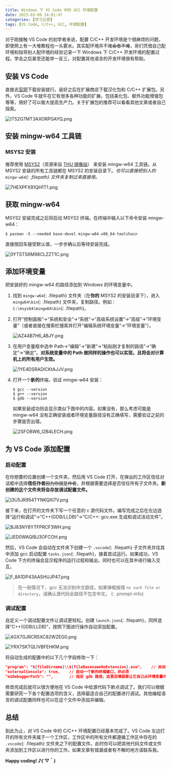 ```yaml
---
title: Windows 下 VS Code 中的 GCC 环境配置
date: 2023-03-09 14:01:47
categories: [学习记录]
tags: [VS Code, C/C++, GCC, 环境配置]
---
```


对于刚接触 VS Code 的初学者来说，配置 C/C++ 开发环境是个很麻烦的问题，即使网上有一大堆教程也一头雾水。其实配环境并不难~~会者不难~~，哥们凭借自己配环境和指导别人配环境的经验记录一下 Windows 下 C/C++ 开发环境的配置过程。学会之后甚至还能举一反三，对配置其他语言的开发环境很有帮助。

## 安装 VS Code

直接去[官网](https://code.visualstudio.com/Download)下载安装就行。装好之后在扩展商店下载汉化包和 C/C++ 扩展包。另外，VS Code 牛就牛在它有很多各种功能的扩展，包括美化包、额外功能增强包等等，用好了可以极大提高生产力。关于扩展包的推荐可以看看其他文章或者自己探索。

![IT52G7MT3AXORPGAYQ.png](https://kjimg10.360buyimg.com/ott/jfs/t20250308/111012/10/34158/44379/64097c20F85990067/a54ead8a0315046b.png)

## 安装 mingw-w64 工具链

### MSYS2 安装

推荐使用 [MSYS2](https://mirrors.tuna.tsinghua.edu.cn/msys2/distrib/x86_64/msys2-x86_64-20230127.exe)（资源来自 [THU 镜像站](https://mirrors.tuna.tsinghua.edu.cn/help/msys2/)） 来安装 mingw-w64 工具链。从 MSYS2 安装的所有工具链都在 MSYS2 的安装目录下。*也可以直接把别人的 `mingw-w64`{: .filepath} 文件夹复制过来直接用。*

![7HEXPFX91QH1T1.png](https://kjimg10.360buyimg.com/ott/jfs/t20250308/211753/16/26307/4751/640985deFf15cb365/393419bedf948ca1.png)

## 获取 mingw-w64

MSYS2 安装完成之后将启动 MSYS2 终端。在终端中输入以下命令安装 mingw-w64：

```console
$ pacman -S --needed base-devel mingw-w64-x86_64-toolchain
```

直接按回车接受默认值，一步步确认后等待安装完成。

![0YTSTS6M98CLZZT1C.png](https://kjimg10.360buyimg.com/ott/jfs/t20250308/181572/24/33451/44424/640989d0F9bf38ac1/f54e900b16c923db.png)

## 添加环境变量

把安装好的 mingw-w64 的路径添加到 Windows 的环境变量中。

1. 找到 `mingw-w64`{: .filepath} 文件夹（在**你的** MSYS2 的安装目录下），进入 `mingw64\bin`{: .filepath} 文件夹，复制路径。例如：`C:\msys64\mingw64\bin`{: .filepath}。
2. 打开“控制面板”$\rightarrow$“系统和安全”$\rightarrow$“系统”$\rightarrow$“高级系统设置”$\rightarrow$“高级”$\rightarrow$“环境变量”（或者直接在搜索栏搜索并打开“编辑系统环境变量”$\rightarrow$“环境变量”）。

    ![AZ44B7H6_4BJY.png](https://kjimg10.360buyimg.com/ott/jfs/t20250308/104394/32/38048/33596/64098d9bFfb795b9a/5ee9d20a9a82cf8d.png)

3. 在用户变量框中选中 Path$\rightarrow$“编辑”$\rightarrow$“新建”$\rightarrow$“粘贴刚才复制的路径”$\rightarrow$“确定”$\rightarrow$“确定”。**对系统变量中的 Path 做同样的操作也可以实现，且将会对计算机上的所有用户生效。**

    ![1YE4DSRADICKtAJJV.png](https://kjimg10.360buyimg.com/ott/jfs/t20250308/64522/35/24222/20185/64098d9cF96eab9c6/8dbebd9e7215bbda.png)

4. 打开一个**新的**终端，验证 mingw-w64 安装：

   ```console
   $ gcc --version
   $ g++ --version
   $ gdb --version
   ```

   如果安装成功则会显示类似下图中的内容。如果没有，那么考虑可能是 mingw-w64 没有正确安装或者环境变量路径没有正确填写，需要验证之前的步骤是否出错。

   ![2SFOBW6_I2B4LECH.png](https://kjimg10.360buyimg.com/ott/jfs/t20250308/178777/6/33303/12805/64098fdbF029a3d60/1f50261cf59a930c.png)

## 为 VS Code 添加配置

### 启动配置

在你想要的位置创建一个文件夹，然后用 VS Code 打开，在弹出的工作区信任对话框中选择**信任作者**~~因为你就是作者~~，并根据需要选择是否信任所有子文件夹。**新创建的这个文件夹将会存放调试配置文件。**

![I3U5JR954TYNKQXI7V.png](https://kjimg10.360buyimg.com/ott/jfs/t20250308/155674/14/35571/10097/6409925bF914a9704/fb64d6a991132a4e.png)

接下来，在打开的文件夹下写一个任意的 c 源代码文件。编写完成之后在左边选择“运行和调试”$\rightarrow$“C++(GDB/LLDB)”$\rightarrow$“C/C++: gcc.exe 生成和调试活动文件”。

![BJ83NY8YTFPRCF3WH.png](https://kjimg10.360buyimg.com/ott/jfs/t20250308/136725/11/33985/47011/6409956eF080b6bf3/a241d419b2d71bff.png)

![JED0WAQIBJ3OFCOH.png](https://kjimg10.360buyimg.com/ott/jfs/t20250308/78477/6/18865/5325/640994eaF1e16356b/75312a9931d216f7.png)

然后，VS Code 会自动在文件夹下创建一个 `.vscode`{: .filepath} 子文件夹并往其中添加 gcc 启动配置 `tasks.json`{: .filepath}，接着尝试运行。如果成功，VS Code 下方的终端会显示程序的运行过程和输出，同时也可以在其中进行输入交互。

![F_8A1DP43AASHUJP47.png](https://kjimg10.360buyimg.com/ott/jfs/t20250308/14836/26/16753/5479/6409988dF2c856286/04e1760befb4bc3f.png)

> 在一般情况下，gcc 无法识别中文路径，如果弹框报错 ```no such file or directory```，请确认源代码全路径不包含中文。
{: .prompt-info}

### 调试配置

自定义一个调试配置文件让调试更轻松。创建 ```launch.json```{: .filepath}，同样选择“C++(GDB/LLDB)”，按照下图进行操作自动添加配置。

![4GX7GJRCR5XC82WZEG0.png](https://kjimg10.360buyimg.com/ott/jfs/t20250308/129803/12/35260/15250/64099bd0Fd5a1ff78/b87a071887acaec8.png)

![YRX7SKTQLIVBFEHKM.png](https://kjimg10.360buyimg.com/ott/jfs/t20250308/45404/21/23664/44440/64099e05F4ddc419d/24e1c36b45c56280.png)

将自动生成的配置中的以下几个字段修改一下：

```json
"program": "${fileDirname}\\${fileBasenameNoExtension}.exe",    // 自动识别将要调试的文件的位置
"externalConsole": true,    // 启动一个新的终端窗口，非必须
"miDebuggerPath": "",       // 指定 gdb 路径，这里没填就是让它自己从环境变量中寻找
```

修改完成后就可以很方便地在 VS Code 中给源代码下断点调试了。我们可以根据需要研究一下各个配置选项的含义，选择最适合自己的配置进行调试。其他编程语言的调试配置同样也可以在这个文件中添加并编辑。

## 总结

到此为止，对 VS Code 中的 C/C++ 环境配置已经基本完成了。VS Code 左边打开的所有文件夹属于一个工作区，工作区中的所有文件都遵循工作区中存在的 `.vscode`{: .filepath} 文件夹之下的配置文件。此时你可以把其他代码文件或文件夹添加到工作区以进行你的工作。如果文章有错漏或者有不解的地方请联系我。

**Happy coding! ♪(´▽｀)**
